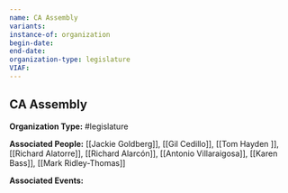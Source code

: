 ```yaml
---
name: CA Assembly
variants: 
instance-of: organization
begin-date: 
end-date: 
organization-type: legislature
VIAF: 
---
```

## CA Assembly

**Organization Type:** #legislature

**Associated People:** [[Jackie Goldberg]], [[Gil Cedillo]], [[Tom Hayden ]], [[Richard Alatorre]], [[Richard Alarcón]], [[Antonio Villaraigosa]], [[Karen Bass]], [[Mark Ridley-Thomas]]

**Associated Events:** 